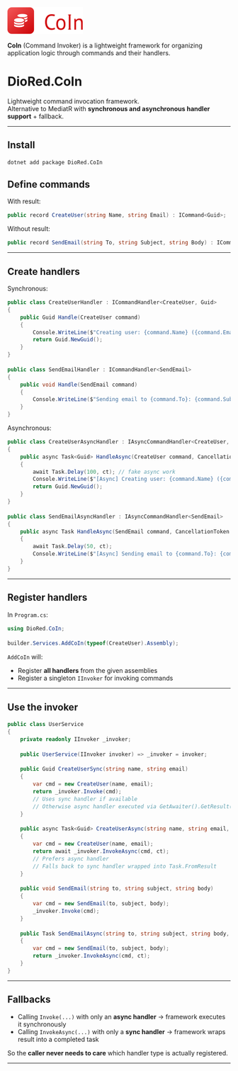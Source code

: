 <p>
  <img src="assets/coin-wide-logo.png" alt="CoIn Logo"/>
</p>

**CoIn** (Command Invoker) is a lightweight framework for organizing application logic through commands and their handlers.  

# DioRed.CoIn

Lightweight command invocation framework.  
Alternative to MediatR with **synchronous and asynchronous handler support** + fallback.

---

## Install

```bash
dotnet add package DioRed.CoIn
```

## Define commands

With result:
```cs
public record CreateUser(string Name, string Email) : ICommand<Guid>;
```

Without result:
```cs
public record SendEmail(string To, string Subject, string Body) : ICommand;
```

---

## Create handlers

Synchronous:
```cs
public class CreateUserHandler : ICommandHandler<CreateUser, Guid>
{
    public Guid Handle(CreateUser command)
    {
        Console.WriteLine($"Creating user: {command.Name} ({command.Email})");
        return Guid.NewGuid();
    }
}

public class SendEmailHandler : ICommandHandler<SendEmail>
{
    public void Handle(SendEmail command)
    {
        Console.WriteLine($"Sending email to {command.To}: {command.Subject}");
    }
}
```

Asynchronous:
```cs
public class CreateUserAsyncHandler : IAsyncCommandHandler<CreateUser, Guid>
{
    public async Task<Guid> HandleAsync(CreateUser command, CancellationToken ct)
    {
        await Task.Delay(100, ct); // fake async work
        Console.WriteLine($"[Async] Creating user: {command.Name} ({command.Email})");
        return Guid.NewGuid();
    }
}

public class SendEmailAsyncHandler : IAsyncCommandHandler<SendEmail>
{
    public async Task HandleAsync(SendEmail command, CancellationToken ct)
    {
        await Task.Delay(50, ct);
        Console.WriteLine($"[Async] Sending email to {command.To}: {command.Subject}");
    }
}
```

---

## Register handlers

In `Program.cs`:
```cs
using DioRed.CoIn;

builder.Services.AddCoIn(typeof(CreateUser).Assembly);
```

`AddCoIn` will:
- Register **all handlers** from the given assemblies
- Register a singleton `IInvoker` for invoking commands

---

## Use the invoker
```cs
public class UserService
{
    private readonly IInvoker _invoker;

    public UserService(IInvoker invoker) => _invoker = invoker;

    public Guid CreateUserSync(string name, string email)
    {
        var cmd = new CreateUser(name, email);
        return _invoker.Invoke(cmd);
        // Uses sync handler if available
        // Otherwise async handler executed via GetAwaiter().GetResult()
    }

    public async Task<Guid> CreateUserAsync(string name, string email, CancellationToken ct)
    {
        var cmd = new CreateUser(name, email);
        return await _invoker.InvokeAsync(cmd, ct);
        // Prefers async handler
        // Falls back to sync handler wrapped into Task.FromResult
    }

    public void SendEmail(string to, string subject, string body)
    {
        var cmd = new SendEmail(to, subject, body);
        _invoker.Invoke(cmd);
    }

    public Task SendEmailAsync(string to, string subject, string body, CancellationToken ct)
    {
        var cmd = new SendEmail(to, subject, body);
        return _invoker.InvokeAsync(cmd, ct);
    }
}
```

---

## Fallbacks

- Calling `Invoke(...)` with only an **async handler** → framework executes it synchronously
- Calling `InvokeAsync(...)` with only a **sync handler** → framework wraps result into a completed task

So the **caller never needs to care** which handler type is actually registered.

---